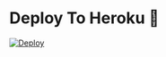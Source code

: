 
# Deploy To Heroku 🚀
[![Deploy](https://www.herokucdn.com/deploy/button.svg)](https://heroku.com/deploy?template=https://github.com/hamw24665/test233)

